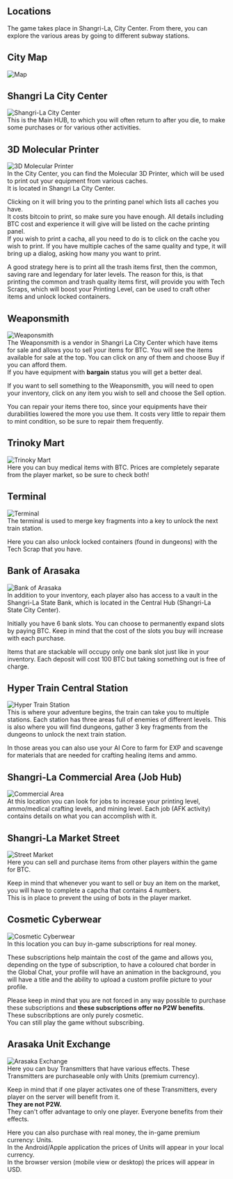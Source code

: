 ## Locations
The game takes place in Shangri-La, City Center. From there, you can explore the various areas by going to different subway stations. 

## City Map

![Map](/resources/mobile-tutorial/Map.png)

## Shangri La City Center  
![Shangri-La City Center](/resources/mobile-tutorial/Shangri-LaCityCenter.png)  
This is the Main HUB, to which you will often return to after you die, to make some purchases or for various other activities.

## 3D Molecular Printer  
![3D Molecular Printer](/resources/mobile-tutorial/Molecular3DPrinter.png)  
In the City Center, you can find the Molecular 3D Printer, which will be used to print out your equipment from various caches.  
It is located in Shangri La City Center.  

Clicking on it will bring you to the printing panel which lists all caches you have.  
It costs bitcoin to print, so make sure you have enough. All details including BTC cost and experience it will give will be listed on the cache printing panel.  
If you wish to print a cacha, all you need to do is to click on the cache you wish to print. If you have multiple caches of the same quality and type, it will bring up a dialog, asking how many you want to print.  

A good strategy here is to print all the trash items first, then the common, saving rare and legendary for later levels. The reason for this, is that printing the common and trash quality items first, will provide you with Tech Scraps, which will boost your Printing Level, can be used to craft other items and unlock locked containers.

## Weaponsmith  
![Weaponsmith](/resources/mobile-tutorial/WeaponSmith.png)  
The Weaponsmith is a vendor in Shangri La City Center which have items for sale and allows you to sell your items for BTC. You will see the items available for sale at the top. You can click on any of them and choose Buy if you can afford them.  
If you have equipment with **bargain** status you will get a better deal.  

If you want to sell something to the Weaponsmith, you will need to open your inventory, click on any item you wish to sell and choose the Sell option.

You can repair your items there too, since your equipments have their durabilities lowered the more you use them. It costs very little to repair them to mint condition, so be sure to repair them frequently.

## Trinoky Mart  
![Trinoky Mart](/resources/mobile-tutorial/TrinokyMart.png)  
Here you can buy medical items with BTC. Prices are completely separate from the player market, so be sure to check both!  

## Terminal 
![Terminal](/resources/mobile-tutorial/Terminal.png)  
The terminal is used to merge key fragments into a key to unlock the next train station.  

Here you can also unlock locked containers (found in dungeons) with the Tech Scrap that you have.

## Bank of Arasaka
![Bank of Arasaka](/resources/mobile-tutorial/BankOfArasaka.png)  
In addition to your inventory, each player also has access to a vault in the Shangri-La State Bank, which is located in the Central Hub (Shangri-La State City Center).  

Initially you have 6 bank slots. You can choose to permanently expand slots by paying BTC. Keep in mind that the cost of the slots you buy will increase with each purchase.  

Items that are stackable will occupy only one bank slot just like in your inventory. Each deposit will cost 100 BTC but taking something out is free of charge.  

## Hyper Train Central Station  
![Hyper Train Station](/resources/mobile-tutorial/HyperTrainCentralStation.png)  
This is where your adventure begins, the train can take you to multiple stations. Each station has three areas full of enemies of different levels. This is also where you will find dungeons, gather 3 key fragments from the dungeons to unlock the next train station.  

In those areas you can also use your AI Core to farm for EXP and scavenge for materials that are needed for crafting healing items and ammo.

## Shangri-La Commercial Area (Job Hub)  
![Commercial Area](/resources/mobile-tutorial/Shangri-LaCommercialArea.png)  
At this location you can look for jobs to increase your printing level, ammo/medical crafting levels, and mining level. Each job (AFK activity) contains details on what you can accomplish with it.

## Shangri-La Market Street  
![Street Market](/resources/mobile-tutorial/Shangri-laMarketStreet.png)  
Here you can sell and purchase items from other players within the game for BTC.  

Keep in mind that whenever you want to sell or buy an item on the market, you will have to complete a capcha that contains 4 numbers.  
This is in place to prevent the using of bots in the player market.

## Cosmetic Cyberwear  
![Cosmetic Cyberwear](/resources/mobile-tutorial/CosmeticCyberwear.png)  
In this location you can buy in-game subscriptions for real money.  

These subscriptions help maintain the cost of the game and allows you, depending on the type of subscription, to have a coloured chat border in the Global Chat, your profile will have an animation in the background, you will have a title and the ability to upload a custom profile picture to your profile.  

Please keep in mind that you are not forced in any way possible to purchase these subscriptions and **these subscriptions offer no P2W benefits**.  
These subscribptions are only purely cosmetic.  
You can still play the game without subscribing.

## Arasaka Unit Exchange
![Arasaka Exchange](/resources/mobile-tutorial/ArasakaUnitExchange.png)  
Here you can buy Transmitters that have various effects. 
These Transmitters are purchaseable only with Units (premium currency).  

Keep in mind that if one player activates one of these Transmitters, every player on the server will benefit from it.  
**They are not P2W.**  
They can't offer advantage to only one player. Everyone benefits from their effects.  

Here you can also purchase with real money, the in-game premium currency: Units.  
In the Android/Apple application the prices of Units will appear in your local currency.  
In the browser version (mobile view or desktop) the prices will appear in USD.
